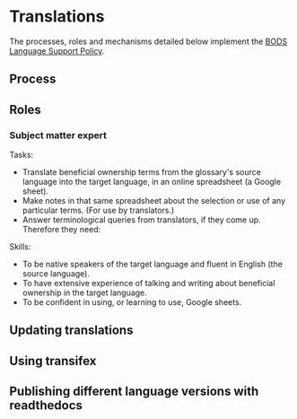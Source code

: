 # Translations
The processes, roles and mechanisms detailed below implement the [BODS Language Support Policy](https://docs.google.com/document/d/1E15uIOO_JRU2_hFvetaMu4L66hJSrJMuK1U0lenDiyA).

## Process

## Roles

### Subject matter expert
Tasks:
* Translate beneficial ownership terms from the glossary's source language into the target language, in an online spreadsheet (a Google sheet).
* Make notes in that same spreadsheet about the selection or use of any particular terms. (For use by translators.)
* Answer terminological queries from translators, if they come up.
Therefore they need:

Skills:
* To be native speakers of the target language and fluent in English (the source language).
* To have extensive experience of talking and writing about beneficial ownership in the target language.
* To be confident in using, or learning to use, Google sheets.

## Updating translations

## Using transifex

## Publishing different language versions with readthedocs
